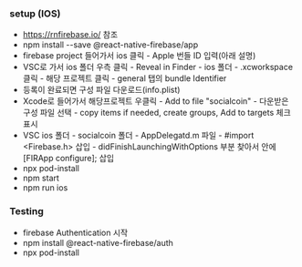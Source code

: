 ### setup (IOS)

- https://rnfirebase.io/ 참조
- npm install --save @react-native-firebase/app
- firebase project 들어가서 ios 클릭 - Apple 번들 ID 입력(아래 설명)
- VSC로 가서 ios 폴더 우측 클릭 - Reveal in Finder - ios 폴더 - .xcworkspace 클릭 - 해당 프로젝트 클릭 - general 탭의 bundle Identifier
- 등록이 완료되면 구성 파일 다운로드(info.plist)
- Xcode로 들어가서 해당프로젝트 우클릭 - Add to file "socialcoin" - 다운받은 구성 파일 선택 - copy items if needed, create groups, Add to targets 체크 표시
- VSC ios 폴더 - socialcoin 폴더 - AppDelegatd.m 파일 - #import <Firebase.h> 삽입 - didFinishLaunchingWithOptions 부분 찾아서 안에 [FIRApp configure]; 삽입
- npx pod-install
- npm start
- npm run ios

### Testing

- firebase Authentication 시작
- npm install @react-native-firebase/auth
- npx pod-install
